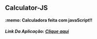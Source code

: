 ## Calculator-JS

<h4>:memo: Calculadora feita com javaScript!!
<h5>Link Da Aplicação: <a href="https://viniciussilver.github.io/Calculator-JS/calc/">Clique aqui</a>
